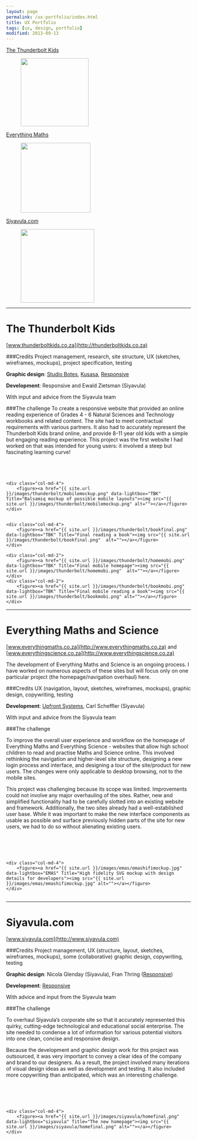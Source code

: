 ```yaml
---
layout: page
permalink: /ux-portfolio/index.html
title: UX Portfolio
tags: [ux, design, portfolio]
modified: 2013-09-13
---
```


<div class="row breadcrumbs">
	<div class="col-md-4 image"><p><a href="#TBK">The Thunderbolt Kids</a></p>
		<figure><a href="#TBK"><img src="{{ site.url }}/images/thunderbolt/homefinal.png" alt="" width="185px"></a></figure>
	</div>
	<div class="col-md-4 image"><p><a href="#EMAS">Everything Maths</a></p>
		<figure><a href="#EMAS"><img src="{{ site.url }}/images/emas/emashomefinal.png" width="190px" alt=""></a></figure>
	</div>
<div class="col-md-4 image"><p><a href="#Siyavula">Siyavula.com</a></p>
		<figure><a href="#Siyavula"><img src="{{ site.url }}/images/siyavula/homefinal.png" width="200px" alt=""></a></figure>
	</div>
</div>


<hr/>
	
<h1 id="TBK">The Thunderbolt Kids</h1>

[www.thunderboltkids.co.za](http://thunderboltkids.co.za)

###Credits
Project management, research, site structure, UX (sketches, wireframes, mockups), project specification, testing

<b>Graphic design</b>: [Studio Botes](http://www.studiobotes.com/), [Kusasa](http://www.kusasa.org/),  [Responsive](http://responsive.co.za/)

<b>Development</b>: Responsive and Ewald Zietsman (Siyavula)

With input and advice from the Siyavula team

###The challenge
To create a responsive website that provided an online reading experience of Grades 4 - 6 Natural Sciences and Technology workbooks and related content. The site had to meet contractual requirements with various partners. It also had to accurately represent the Thunderbolt Kids brand online, and provide 8-11 year old kids with a simple but engaging reading experience. This project was the first website I had worked on that was intended for young users: it involved a steep but fascinating learning curve!

<div class="row">
	<div class="col-md-4 image">
		<figure><a href="{{ site.url }}/images/thunderbolt/homesketch.jpg" data-lightbox="TBK" Title="Paper sketch of a homepage idea"><img src="{{ site.url }}/images/thunderbolt/homesketch.jpg" alt=""></a></figure>
	</div>
	<div class="col-md-4">
		<figure><a href="{{ site.url }}/images/thunderbolt/booksketch.jpg" data-lightbox="TBK" Title="Paper sketch of a book reading idea"><img src="{{ site.url }}/images/thunderbolt/booksketch.jpg"  alt=""></a></figure>
	</div>
</div>
<div class="row">
	<div class="col-md-4">
		<figure><a href="{{ site.url }}/images/thunderbolt/homemockup.png" data-lightbox="TBK" Title="Balsamiq mockup of the homepage"><img src="{{ site.url }}/images/thunderbolt/homemockup.png"  alt=""></a></figure>
	</div>
	<div class="col-md-4">
		<figure><a href="{{ site.url }}/images/thunderbolt/bookmockup.png" data-lightbox="TBK" Title="Balsamiq mockup of reading a book"><img src="{{ site.url }}/images/thunderbolt/bookmockup.png"  alt=""></a></figure>
	</div>

	<div class="col-md-4">
		<figure><a href="{{ site.url }}/images/thunderbolt/mobilemockup.png" data-lightbox="TBK" Title="Balsamiq mockup of possible mobile layouts"><img src="{{ site.url }}/images/thunderbolt/mobilemockup.png" alt=""></a></figure>
	</div>
</div>
<div class="row">
	<div class="col-md-4">
		<figure><a href="{{ site.url }}/images/thunderbolt/homefinal.png" data-lightbox="TBK" Title="Final homepage"><img src="{{ site.url }}/images/thunderbolt/homefinal.png"  alt=""></a></figure>
	</div>

	<div class="col-md-4">
		<figure><a href="{{ site.url }}/images/thunderbolt/bookfinal.png" data-lightbox="TBK" Title="Final reading a book"><img src="{{ site.url }}/images/thunderbolt/bookfinal.png"  alt=""></a></figure>
	</div>

	<div class="col-md-2">
		<figure><a href="{{ site.url }}/images/thunderbolt/homemobi.png" data-lightbox="TBK" Title="Final mobile homepage"><img src="{{ site.url }}/images/thunderbolt/homemobi.png"  alt=""></a></figure>
	</div>
	<div class="col-md-2">
		<figure><a href="{{ site.url }}/images/thunderbolt/bookmobi.png" data-lightbox="TBK" Title="Final mobile reading a book"><img src="{{ site.url }}/images/thunderbolt/bookmobi.png" alt=""></a></figure>
	</div>
</div>

<hr/>

<h1 id="EMAS">Everything Maths and Science</h1>

[www.everythingmaths.co.za](http://www.everythingmaths.co.za) and [www.everythingscience.co.za](http://www.everythingscience.co.za)

The development of Everything Maths and Science is an ongoing process. I have worked on numerous aspects of these sites but will focus only on one particular project (the homepage/navigation overhaul) here.

###Credits
UX (navigation, layout, sketches, wireframes, mockups), graphic design, copywriting, testing

<b>Development</b>: [Upfront Systems](http://www.upfrontsystems.co.za/), Carl Scheffler (Siyavula)

With input and advice from the Siyavula team

###The challenge

To improve the overall user experience and workflow on the homepage of Everything Maths and Everything Science - websites that allow high school children to read and practise Maths and Science online. This involved rethinking the navigation and higher-level site structure, designing a new login process and interface, and designing a tour of the site/product for new users. The changes were only applicable to desktop browsing, not to the mobile sites.

This project was challenging because its scope was limited. Improvements could not involve any major overhauling of the sites. Rather, new and simplified functionality had to be carefully slotted into an existing website and framework. Additionally, the two sites already had a well-established user base. While it was important to make the new interface components as usable as possible and surface previously hidden parts of the site for new users, we had to do so without alienating existing users. 

<div class="row">
	<div class="col-md-4">
		<figure><a href="{{ site.url }}/images/emas/emaslegacy.png" data-lightbox="EMAS" Title="The old homepage"><img src="{{ site.url }}/images/emas/emaslegacy.png" alt=""></a></figure>
	</div>
	<div class="col-md-4">
		<figure><a href="{{ site.url }}/images/emas/emasusecase.jpg" data-lightbox="EMAS" Title="Fleshing out use cases"><img src="{{ site.url }}/images/emas/emasusecase.jpg" alt=""></a></figure>
	</div>
	<div class="col-md-4">
		<figure><a href="{{ site.url }}/images/emas/emashomesketch.jpg" data-lightbox="EMAS" Title="Paper sketch of new homepage idea"><img src="{{ site.url }}/images/emas/emashomesketch.jpg"  alt=""></a></figure>
	</div>

	
</div>
<div class="row">
	<div class="col-md-4">
		<figure><a href="{{ site.url }}/images/emas/emascollage.png" data-lightbox="EMAS" Title="Balsamiq mockups of a number of different layout options"><img src="{{ site.url }}/images/emas/emascollage.png"  alt=""></a></figure>
	</div>
	<div class="col-md-4">
		<figure><a href="{{ site.url }}/images/emas/emasmockup.png" data-lightbox="EMAS" Title="Balsamiq mockup of final homepage layout"><img src="{{ site.url }}/images/emas/emasmockup.png"  alt=""></a></figure>
	</div>

	<div class="col-md-4">
		<figure><a href="{{ site.url }}/images/emas/emashifimockup.jpg" data-lightbox="EMAS" Title="High fidelity SVG mockup with design details for developers"><img src="{{ site.url }}/images/emas/emashifimockup.jpg" alt=""></a></figure>
	</div>
	
</div>
<div class="row">
	<div class="col-md-4">
		<figure><a href="{{ site.url }}/images/emas/emashomefinal.png" data-lightbox="EMAS" Title="The new homepage"><img src="{{ site.url }}/images/emas/emashomefinal.png" alt=""></a></figure>
	</div>
</div>
<hr/>

<h1 id="Siyavula">Siyavula.com</h1>

[www.siyavula.com](http://www.siyavula.com)

###Credits
Project management, UX (structure, layout, sketches, wireframes, mockups), some (collaborative) graphic design, copywriting, testing

<b>Graphic design</b>: Nicola Glenday (Siyavula), Fran Thring ([Responsive](http://responsive.co.za/))

<b>Development</b>: [Responsive](http://responsive.co.za/)

With advice and input from the Siyavula team


###The challenge

To overhaul Siyavula’s corporate site so that it accurately represented this quirky, cutting-edge technological and educational social enterprise. The site needed to condense a lot of information for various potential visitors into one clean, concise and responsive design. 

Because the development and graphic design work for this project was outsourced, it was very important to convey a clear idea of the company and brand to our designers. As a result, the project involved many iterations of visual design ideas as well as development and testing. It also included more copywriting than anticipated, which was an interesting challenge.

<div class="row">
	<div class="col-md-4">
		<figure><a href="{{ site.url }}/images/siyavula/homelegacy.png" data-lightbox="siyavula" Title="The old homepage"><img src="{{ site.url }}/images/siyavula/homelegacy.png" alt=""></a></figure>
	</div>	
	<div class="col-md-4">
		<figure><a href="{{ site.url }}/images/siyavula/homesketch.jpg" data-lightbox="siyavula" Title="Paper sketch of a possible homepage layout"><img src="{{ site.url }}/images/siyavula/homesketch.jpg" alt=""></a></figure>
	</div>
	<div class="col-md-4">
		<figure><a href="{{ site.url }}/images/siyavula/homemockup.png" data-lightbox="siyavula" Title="Very basic Balsamiq mockup of one homepage layout option"><img src="{{ site.url }}/images/siyavula/homemockup.png"  alt=""></a></figure>
	</div>

	
</div>
<div class="row">
	<div class="col-md-4">
		<figure><a href="{{ site.url }}/images/siyavula/Sitemap.png" data-lightbox="siyavula" Title="Sitemap for developers"><img src="{{ site.url }}/images/siyavula/Sitemap.png"  alt=""></a></figure>
	</div>
	<div class="col-md-4">
		<figure><a href="{{ site.url }}/images/siyavula/moodboards.png" data-lightbox="siyavula" Title="Moodboards for external graphic designer" ><img src="{{ site.url }}/images/siyavula/moodboards.png"  alt=""></a></figure>
	</div>

	<div class="col-md-4">
		<figure><a href="{{ site.url }}/images/siyavula/homefinal.png" data-lightbox="siyavula" Title="The new homepage"><img src="{{ site.url }}/images/siyavula/homefinal.png" alt=""></a></figure>
	</div>

</div>



